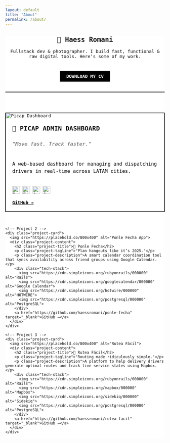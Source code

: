 ```yaml
---
layout: default
title: "About"
permalink: /about/
---
```


<!-- Google Fonts: Space Mono for brutalist aesthetic -->
<link href="https://fonts.googleapis.com/css2?family=Space+Mono&display=swap" rel="stylesheet">

<style>
  .about-container {
    font-family: 'Space Mono', monospace;
    background: #fff;
    color: #111;
  }

  .landing {
    text-align: center;
    margin-bottom: 4rem;
    border-bottom: 2px solid #000;
    padding-bottom: 2rem;
  }

  .button {
    display: inline-block;
    background: #000;
    color: #fff;
    padding: 0.5em 1.25em;
    text-decoration: none;
    font-weight: bold;
    text-transform: uppercase;
    margin-top: 1.5rem;
    border: 2px solid #000;
  }

  .button:hover {
    background: #fff;
    color: #000;
  }

  .portfolio-grid {
    display: grid;
    gap: 2rem;
    grid-template-columns: repeat(auto-fit, minmax(300px, 1fr));
  }

  .project-card {
    border: 2px solid #000;
    background: #fff;
    display: flex;
    flex-direction: column;
  }

.project-image {
  width: 100%;
  border-bottom: 2px solid #000;
}

.project-image img {
  width: 100%;
  height: auto;
  display: block;
}

  .project-content {
    padding: 1.25rem;
    display: flex;
    flex-direction: column;
    gap: 0.75rem;
  }

  .project-title {
    font-size: 1.25rem;
    font-weight: bold;
    text-transform: uppercase;
    margin: 0;
  }

  .project-tagline {
    font-size: 1rem;
    font-style: italic;
    color: #555;
  }

  .project-description {
    font-size: 0.95rem;
    line-height: 1.5;
  }

  .tech-stack {
    display: flex;
    flex-wrap: wrap;
    gap: 0.5rem;
    align-items: center;
    margin-top: 0.5rem;
  }

  .tech-stack img {
    width: 24px;
    height: 24px;
  }

  .project-content a {
    font-weight: bold;
    color: #000;
    text-decoration: underline;
    margin-top: 0.5rem;
  }

  .project-content a:hover {
    text-decoration: none;
  }
</style>

<div class="about-container">
  <section class="landing">
    <h1>🧱 Haess Romani</h1>
    <p>Fullstack dev & photographer. I build fast, functional & raw digital tools. Here’s some of my work.</p>
    <a href="https://drive.google.com/uc?export=download&id=YOUR_FILE_ID" class="button">Download My CV</a>
  </section>

  <section class="portfolio-grid">
    <!-- Project 1 -->
    <div class="project-card">
      <img src="https://placehold.co/800x400" alt="Picap Dashboard">
      <div class="project-content">
        <h2 class="project-title">🚕 Picap Admin Dashboard</h2>
        <p class="project-tagline">"Move fast. Track faster."</p>
        <p class="project-description">A web-based dashboard for managing and dispatching drivers in real-time across LATAM cities.</p>
        <div class="tech-stack">
          <img src="https://cdn.simpleicons.org/react/000000" alt="React">
          <img src="https://cdn.simpleicons.org/firebase/000000" alt="Firebase">
          <img src="https://cdn.simpleicons.org/apollographql/000000" alt="Apollo">
          <img src="https://cdn.simpleicons.org/javascript/000000" alt="JavaScript">
        </div>
        <a href="https://github.com/haessromani/picapweb" target="_blank">GitHub →</a>
      </div>
    </div>

    <!-- Project 2 -->
    <div class="project-card">
      <img src="https://placehold.co/800x400" alt="Ponle Fecha App">
      <div class="project-content">
        <h2 class="project-title">📅 Ponle Fecha</h2>
        <p class="project-tagline">"Plan hangouts like it’s 2025."</p>
        <p class="project-description">A smart calendar coordination tool that syncs availability across friend groups using Google Calendar.</p>
        <div class="tech-stack">
          <img src="https://cdn.simpleicons.org/rubyonrails/000000" alt="Rails">
          <img src="https://cdn.simpleicons.org/googlecalendar/000000" alt="Google Calendar">
          <img src="https://cdn.simpleicons.org/hotwire/000000" alt="HOTWIRE">
          <img src="https://cdn.simpleicons.org/postgresql/000000" alt="PostgreSQL">
        </div>
        <a href="https://github.com/haessromani/ponle-fecha" target="_blank">GitHub →</a>
      </div>
    </div>

    <!-- Project 3 -->
    <div class="project-card">
      <img src="https://placehold.co/800x400" alt="Rutea Fácil">
      <div class="project-content">
        <h2 class="project-title">🚚 Rutea Fácil</h2>
        <p class="project-tagline">"Routing made ridiculously simple."</p>
        <p class="project-description">A platform to help delivery drivers generate optimal routes and track live service states using Mapbox.</p>
        <div class="tech-stack">
          <img src="https://cdn.simpleicons.org/rubyonrails/000000" alt="Rails">
          <img src="https://cdn.simpleicons.org/mapbox/000000" alt="Mapbox">
          <img src="https://cdn.simpleicons.org/sidekiq/000000" alt="Sidekiq">
          <img src="https://cdn.simpleicons.org/postgresql/000000" alt="PostgreSQL">
        </div>
        <a href="https://github.com/haessromani/rutea-facil" target="_blank">GitHub →</a>
      </div>
    </div>
  </section>
</div>
